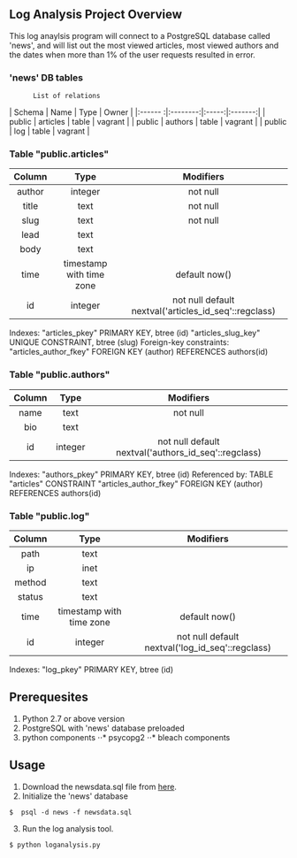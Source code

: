 ## Log Analysis Project Overview
This log anaylsis program will connect to a PostgreSQL database called 'news', and will list out the most viewed articles, most viewed authors and the dates when more than 1% of the user requests resulted in error. 

### 'news' DB tables
          List of relations
| Schema  | Name     | Type  | Owner   | 
|:------ :|:--------:|:-----:|:-------:| 
| public  | articles | table | vagrant |
| public  | authors  | table | vagrant |
| public  | log      | table | vagrant |


### Table "public.articles"

| Column |           Type           |                       Modifiers                       |
|:------:|:------------------------:|:-----------------------------------------------------:|
| author | integer                  | not null                                              |
| title  | text                     | not null                                              |
| slug   | text                     | not null                                              |
| lead   | text                     |                                                       |
| body   | text                     |                                                       |
| time   | timestamp with time zone | default now()                                         |
| id     | integer                  | not null default nextval('articles_id_seq'::regclass) |

Indexes:
    "articles_pkey" PRIMARY KEY, btree (id)
    "articles_slug_key" UNIQUE CONSTRAINT, btree (slug)
Foreign-key constraints:
    "articles_author_fkey" FOREIGN KEY (author) REFERENCES authors(id)

### Table "public.authors"

| Column |  Type   |                      Modifiers                        |
|:------:|:-------:|:-----------------------------------------------------:|
| name   | text    | not null                                              |
| bio    | text    |                                                       |
| id     | integer | not null default nextval('authors_id_seq'::regclass)  |

Indexes:
    "authors_pkey" PRIMARY KEY, btree (id)
Referenced by:
    TABLE "articles" CONSTRAINT "articles_author_fkey" FOREIGN KEY (author) REFERENCES authors(id)

### Table "public.log"

| Column |           Type           |                    Modifiers                      |
|:------:|:------------------------:|:-------------------------------------------------:|
| path   | text                     |                                                   |
| ip     | inet                     |                                                   |
| method | text                     |                                                   |
| status | text                     |                                                   |
| time   | timestamp with time zone | default now()                                     |
| id     | integer                  | not null default nextval('log_id_seq'::regclass)  |

Indexes:
    "log_pkey" PRIMARY KEY, btree (id)


## Prerequesites
1. Python 2.7 or above version
2. PostgreSQL with 'news' database preloaded
3. python components
⋅⋅* psycopg2 
⋅⋅* bleach components

## Usage
1. Download the newsdata.sql file from [here](https://d17h27t6h515a5.cloudfront.net/topher/2016/August/57b5f748_newsdata/newsdata.zip).
2. Initialize the 'news' database
```
$  psql -d news -f newsdata.sql
```
3. Run the log analysis tool.
```
$ python loganalysis.py
```